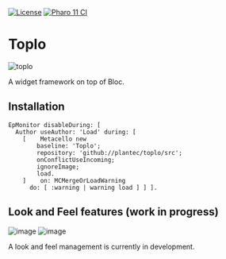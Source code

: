 [![License](https://img.shields.io/github/license/plantec/Toplo.svg)](./LICENSE)
[![Pharo 11 CI](https://github.com/plantec/Toplo/actions/workflows/Pharo11CI.yml/badge.svg?branch=master)](https://github.com/plantec/Toplo/actions/workflows/Pharo11CI.yml)

# Toplo
![toplo](https://github.com/plantec/Toplo/assets/49183340/57963fee-ed86-4ee0-99e1-7c39e9a9cdf9)

A widget framework on top of Bloc.

## Installation

```Smalltalk
EpMonitor disableDuring: [
  Author useAuthor: 'Load' during: [
    [    Metacello new
        baseline: 'Toplo';
        repository: 'github://plantec/toplo/src';
        onConflictUseIncoming;
        ignoreImage;
        load.
    ]    on: MCMergeOrLoadWarning
      do: [ :warning | warning load ] ] ].

```

## Look and Feel features (work in progress)

![image](https://github.com/plantec/Toplo/assets/49183340/2e61623f-5844-4294-b87a-195dd6c1c636)
![image](https://github.com/plantec/Toplo/assets/49183340/a76ee5a2-1e2f-414f-8ab8-4dad71d4fc4f)

A look and feel management is currently in development.
